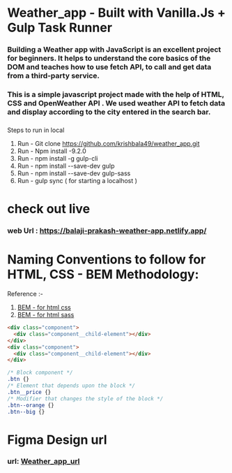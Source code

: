 # Weather_app - Built with Vanilla.Js + Gulp Task Runner

### Building a Weather app with JavaScript is an excellent project for beginners. It helps to understand the core basics of the DOM and teaches how to use fetch API, to call and get data from a third-party service.

### This is a simple javascript project made with the help of HTML, CSS and OpenWeather API . We used weather API to fetch data and display according to the city entered in the search bar.


### 

Steps to run in local 

1. Run - Git clone https://github.com/krishbala49/weather_app.git
2. Run - Npm install -9.2.0
3. Run - npm install -g gulp-cli
4. Run - npm install --save-dev gulp
5. Run - npm install --save-dev gulp-sass
6. Run - gulp sync ( for starting a localhost ) 


# check out live 
### web Url : https://balaji-prakash-weather-app.netlify.app/




# Naming Conventions to follow for HTML, CSS - BEM Methodology:

Reference :- 
1. [BEM - for html css](https://css-tricks.com/bem-101/)
2. [BEM - for html sass](https://css-tricks.com/using-sass-control-scope-bem-naming/)

```html naming convention
<div class="component">
  <div class="component__child-element"></div>
</div>
<div class="component">
  <div class="component__child-element"></div>
</div>
```


```css naming convention
/* Block component */
.btn {}
/* Element that depends upon the block */ 
.btn__price {}
/* Modifier that changes the style of the block */
.btn--orange {} 
.btn--big {}
```

# Figma Design url
### url: [Weather_app_url](https://www.figma.com/file/2KQelJwHpl6ER9N7r2puU8/Weather-App-Design-(Community)?node-id=106%3A136&t=h4y9T4ffmkBFchQK-0)





